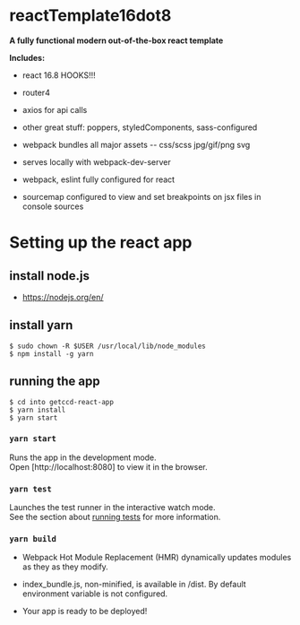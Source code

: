 # reactTemplate16dot8 

**A fully functional modern out-of-the-box react template**

**Includes:**

+ react 16.8 HOOKS!!!
  
+ router4
  
+ axios for api calls

+ other great stuff: poppers, styledComponents, sass-configured

+ webpack bundles all major assets -- css/scss jpg/gif/png svg 

+ serves locally with webpack-dev-server 
  
+ webpack, eslint fully configured for react
  
+ sourcemap configured to view and set breakpoints on jsx files in console sources
  
# Setting up the react app

## install node.js
- https://nodejs.org/en/

## install yarn 
```
$ sudo chown -R $USER /usr/local/lib/node_modules
$ npm install -g yarn
```

## running the app
```
$ cd into getccd-react-app
$ yarn install
$ yarn start
```

### `yarn start`

Runs the app in the development mode.<br />
Open [http://localhost:8080] to view it in the browser.

### `yarn test`

Launches the test runner in the interactive watch mode.<br />
See the section about [running tests](https://facebook.github.io/create-react-app/docs/running-tests) for more information.

### `yarn build`

+ Webpack Hot Module Replacement (HMR) dynamically updates modules as they as they modify. 

+ index_bundle.js, non-minified, is available in /dist. By default environment variable is not configured.

+ Your app is ready to be deployed!